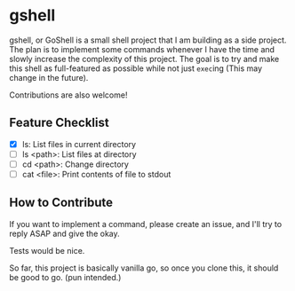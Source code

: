 # gshell

gshell, or GoShell is a small shell project that I am building as a side project. The plan is to implement some commands whenever I have the time and slowly increase the complexity of this project. The goal is to try and make this shell as full-featured as possible while not just `exec`ing (This may change in the future).

Contributions are also welcome!

## Feature Checklist

- [x] ls: List files in current directory
- [ ] ls \<path\>: List files at directory
- [ ] cd \<path\>: Change directory
- [ ] cat \<file\>: Print contents of file to stdout

## How to Contribute

If you want to implement a command, please create an issue, and I'll try to reply ASAP and give the okay.

Tests would be nice.

So far, this project is basically vanilla go, so once you clone this, it should be good to go. (pun intended.)